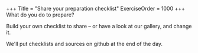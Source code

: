 +++
Title = "Share your preparation checklist"
ExerciseOrder = 1000
+++
What do you do to prepare?

Build your own checklist to share – or have a look at our gallery, and change it.

We'll put checklists and sources on github at the end of the day.